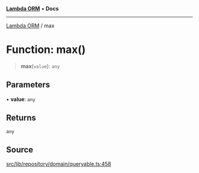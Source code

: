 [**Lambda ORM**](../README.md) • **Docs**

***

[Lambda ORM](../README.md) / max

# Function: max()

> **max**(`value`): `any`

## Parameters

• **value**: `any`

## Returns

`any`

## Source

[src/lib/repository/domain/queryable.ts:458](https://github.com/lambda-orm/lambdaorm-base/blob/a635589f3d58a8022cbddf078d76ce5a7a0b2137/src/lib/repository/domain/queryable.ts#L458)
